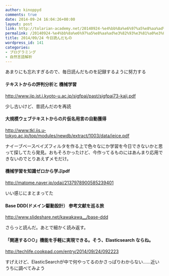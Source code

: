 ```yaml
---
author: kinoppyd
comments: true
date: 2014-09-24 16:04:26+00:00
layout: post
link: http://tolarian-academy.net/20140924-%e4%bb%8a%e6%97%a5%e8%aa%ad%e3%82%93%e3%81%a0%e3%82%82%e3%81%ae/
permalink: /20140924-%e4%bb%8a%e6%97%a5%e8%aa%ad%e3%82%93%e3%81%a0%e3%82%82%e3%81%ae
title: 2014/09/24 今日読んだもの
wordpress_id: 141
categories:
- プログラミング
- 自然言語解析
---
```


あまりにも忘れすぎるので、毎日読んだものを記録するように努力する


#### テキストからの評判分析と 機械学習


http://www.iip.ist.i.kyoto-u.ac.jp/sigfpai/past/sigfpai73-kaji.pdf

少し古いけど、昔読んだのを再読


#### 




#### 大規模ウェブテキストからの片仮名用言の自動獲得


http://www.tkl.iis.u-tokyo.ac.jp/top/modules/newdb/extract/1003/data/ieice.pdf

ナイーブベースベイズフィルタを作る上で色々なにか学習を今日できないかと思って探してたら発見。おもそろかったけど、今作ってるものにはあんまり応用できないのでとりあえずメモだけ。


#### 機械学習を知識ゼロから学ぶpdf


http://matome.naver.jp/odai/2137978900585239401

いい感じにまとまってた


#### Base DDD(ドメイン駆動設計） 参考文献を巡る旅


http://www.slideshare.net/kawakawa__/base-ddd

さらっと読んだ。あとで細かく読み返す。


#### 「関連する○○」機能を手軽に実現できる。そう、Elasticsearch ならね。


http://techlife.cookpad.com/entry/2014/09/24/092223

すげえけど、ElasticSearchが中で何やってるのかさっぱりわからない……近いうちに調べてみよう
